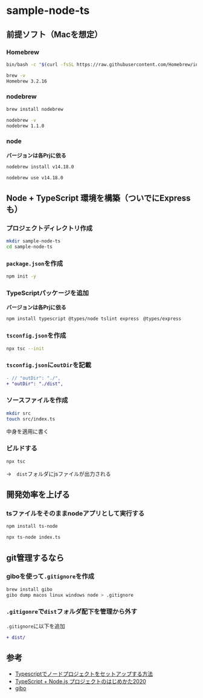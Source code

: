 # sample-node-ts

## 前提ソフト（Macを想定）

### Homebrew

```bash
bin/bash -c "$(curl -fsSL https://raw.githubusercontent.com/Homebrew/install/master/install.sh)"
```

```bash
brew -v
Homebrew 3.2.16
```

### nodebrew

```bash
brew install nodebrew
```

```bash
nodebrew -v
nodebrew 1.1.0
```

### node

**バージョンは各Prjに依る**

```bash
nodebrew install v14.18.0
```

```bash
nodebrew use v14.18.0
```

## Node + TypeScript 環境を構築（ついでにExpressも）

### プロジェクトディレクトリ作成

```bash
mkdir sample-node-ts
cd sample-node-ts
```

### `package.json`を作成

```bash
npm init -y
```

### TypeScriptパッケージを追加

**バージョンは各Prjに依る**

```bash
npm install typescript @types/node tslint express　@types/express
```

### `tsconfig.json`を作成

```bash
npx tsc --init
```

### `tsconfig.json`に`outDir`を記載

```diff
- // "outDir": "./",
+ "outDir": "./dist",
```

### ソースファイルを作成

```bash
mkdir src
touch src/index.ts
```

中身を適用に書く

### ビルドする

```bash
npx tsc
```

→　`dist`フォルダにjsファイルが出力される

## 開発効率を上げる

### tsファイルをそのままnodeアプリとして実行する

```bash
npm install ts-node
```

```bash
npx ts-node index.ts
```

## git管理するなら

### giboを使って`.gitignore`を作成

```bash
brew install gibo
gibo dump macos linux windows node > .gitignore
```

### `.gitigonre`で`dist`フォルダ配下を管理から外す

`.gitignore`に以下を追加

```diff
+ dist/
```

## 参考

* [Typescriptでノードプロジェクトをセットアップする方法](https://www.digitalocean.com/community/tutorials/setting-up-a-node-project-with-typescript-ja)
* [TypeScript + Node.js プロジェクトのはじめかた2020](https://qiita.com/notakaos/items/3bbd2293e2ff286d9f49)
* [gibo](https://github.com/simonwhitaker/gibo)
